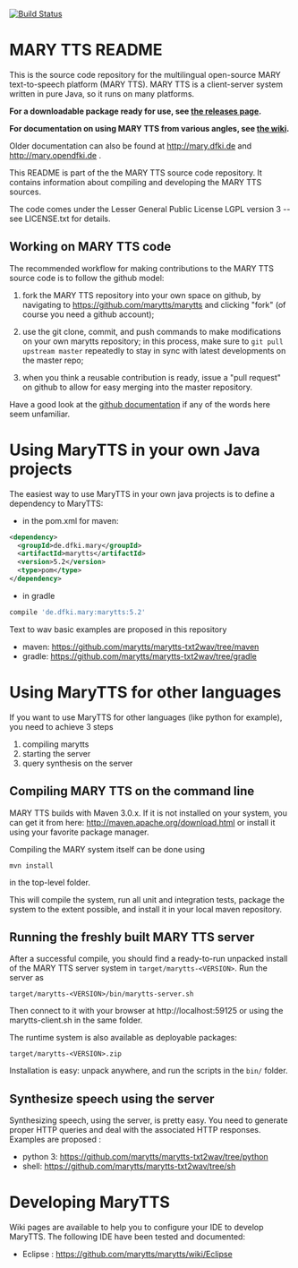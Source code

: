 [![Build Status](https://travis-ci.org/marytts/marytts.svg?branch=5.1.x)](https://travis-ci.org/marytts/marytts)

MARY TTS README
===============

This is the source code repository for the multilingual open-source MARY text-to-speech platform (MARY TTS).
MARY TTS is a client-server system written in pure Java, so it runs on many platforms.

**For a downloadable package ready for use, see [the releases page](https://github.com/marytts/marytts/releases).**

**For documentation on using MARY TTS from various angles, see [the wiki](https://github.com/marytts/marytts/wiki).**

Older documentation can also be found at http://mary.dfki.de and http://mary.opendfki.de .


This README is part of the the MARY TTS source code repository.
It contains information about compiling and developing the MARY TTS sources.

The code comes under the Lesser General Public License LGPL version 3 -- see LICENSE.txt for details.


Working on MARY TTS code
------------------------

The recommended workflow for making contributions to the MARY TTS source code is to follow the github model:

1. fork the MARY TTS repository into your own space on github, by navigating to  https://github.com/marytts/marytts and clicking "fork" (of course you need a github account);

2. use the git clone, commit, and push commands to make modifications on your own marytts repository;
   in this process, make sure to `git pull upstream master` repeatedly to stay in sync with latest developments on the master repo;

3. when you think a reusable contribution is ready, issue a "pull request" on github to allow for easy merging into the master repository.

Have a good look at the [github documentation](http://help.github.com/) if any of the words here seem unfamiliar.


# Using MaryTTS in your own Java projects

The easiest way to use MaryTTS in your own java projects is to define a dependency to MaryTTS:

- in the pom.xml for maven:
```xml
<dependency>
  <groupId>de.dfki.mary</groupId>
  <artifactId>marytts</artifactId>
  <version>5.2</version>
  <type>pom</type>
</dependency>
```
- in gradle
```groovy
compile 'de.dfki.mary:marytts:5.2'
```

Text to wav basic examples are proposed in this repository
- maven: https://github.com/marytts/marytts-txt2wav/tree/maven
- gradle: https://github.com/marytts/marytts-txt2wav/tree/gradle

# Using MaryTTS for other languages

If you want to use MaryTTS for other languages (like python for example), you need to achieve 3 steps
1. compiling marytts
2. starting the server
3. query synthesis on the server


## Compiling MARY TTS on the command line

MARY TTS builds with Maven 3.0.x.
If it is not installed on your system, you can get it from here:
http://maven.apache.org/download.html or install it using your favorite package manager.

Compiling the MARY system itself can be done using

    mvn install

in the top-level folder.

This will compile the system, run all unit and integration tests, package the system to the extent possible, and install it in your local maven repository.


## Running the freshly built MARY TTS server


After a successful compile, you should find a ready-to-run unpacked install of the MARY TTS server system in `target/marytts-<VERSION>`.
Run the server as

	target/marytts-<VERSION>/bin/marytts-server.sh

Then connect to it with your browser at http://localhost:59125 or using the marytts-client.sh in the same folder.

The runtime system is also available as deployable packages:

    target/marytts-<VERSION>.zip

Installation is easy:
unpack anywhere, and run the scripts in the `bin/` folder.

## Synthesize speech using the server

Synthesizing speech, using the server, is pretty easy.
You need to generate proper HTTP queries and deal with the associated HTTP responses.
Examples are proposed :
- python 3: https://github.com/marytts/marytts-txt2wav/tree/python
- shell: https://github.com/marytts/marytts-txt2wav/tree/sh

# Developing MaryTTS

Wiki pages are available to help you to configure your IDE to develop MaryTTS.
The following IDE have been tested and documented:
- Eclipse : https://github.com/marytts/marytts/wiki/Eclipse
